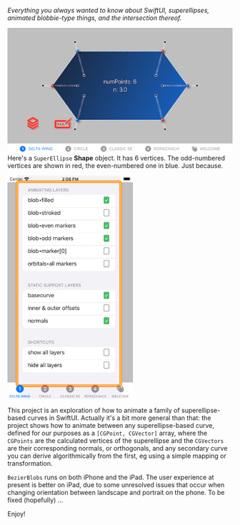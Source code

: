 *Everything you always wanted to know about SwiftUI, superellipses, animated blobbie-type things, and the intersection thereof.*

<img align="right" src="GIFs/DeltaWing.PNG" width="667">

Here's a `SuperEllipse` **Shape** object. It has 6 vertices. The odd-numbered vertices are shown in red, the even-numbered one in blue. Just because.

<img src="GIFs/LayersChooser.PNG" height="500">


This project is an exploration of how to animate a family of superellipse-based curves in SwiftUI. Actually it's a bit more general than that: the project shows how to animate between any superellipse-based curve, defined for our purposes as a `[CGPoint, CGVector]` array, where the `CGPoints` are the calculated vertices of the superellipse and the `CGVectors` are their corresponding normals, or orthogonals, and any secondary curve you can derive algorithmically from the first, eg using a simple mapping or transformation. 

`BezierBlobs` runs on both iPhone and the iPad. The user experience at present is better on iPad, due to some unresolved issues that occur when changing orientation between landscape and portrait on the phone. To be fixed (hopefully) ...

Enjoy!
